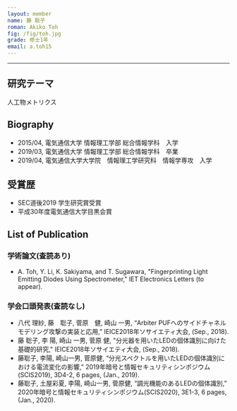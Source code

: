 ```yaml
---
layout: member
name: 藤 聡子
roman: Akiko Toh
fig: /fig/toh.jpg
grade: 修士1年
email: a.toh15
---
```

<!-- 
![takaki](/fig/toh.jpg){:width="300px"}

Akiko Toh

学年 : 修士1年

email : a.toh15　　後ろに”@uec.ac.jp”を付けてください -->

---


## 研究テーマ

人工物メトリクス

## Biography

- 2015/04, 電気通信大学  情報理工学部  総合情報学科　入学
- 2019/03, 電気通信大学  情報理工学部  総合情報学科　卒業
- 2019/04, 電気通信大学大学院　情報理工学研究科　情報学専攻　入学

## 受賞歴

- SEC道後2019 学生研究賞受賞
- 平成30年度電気通信大学目黒会賞

## List of Publication

### 学術論文(査読あり)
-  A. Toh, Y. Li, K. Sakiyama, and T. Sugawara, "Fingerprinting Light Emitting Diodes Using Spectrometer," IET Electronics Letters (to appear).

### 学会口頭発表(査読なし)
- 八代 理紗, 藤　聡子, 菅原　健, 崎山 一男, “Arbiter PUFへのサイドチャネルモデリング攻撃の実装と応用,” IEICE2018年ソサイエティ大会, (Sep., 2018).
- 藤 聡子, 李 陽, 崎山 一男, 菅原 健, "分光器を用いたLEDの個体識別に向けた基礎的研究," IEICE2018年ソサイエティ大会, (Sep., 2018).
- 藤聡子, 李陽, 崎山一男, 菅原健, “分光スペクトルを用いたLEDの個体識別における電流変化の影響,” 2019年暗号と情報セキュリティシンポジウム (SCIS2019), 3D4-2, 6 pages, (Jan., 2019).
- 藤聡子, 土屋彩夏, 李陽, 崎山一男, 菅原健, “調光機能のあるLEDの個体識別,” 2020年暗号と情報セキュリティシンポジウム(SCIS2020), 3E1-3, 6 pages, (Jan., 2020).

